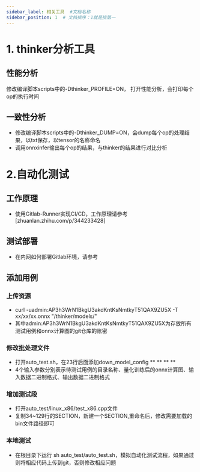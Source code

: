 ```yaml
---
sidebar_label: 相关工具  #文档名称
sidebar_position: 1  # 文档排序：1就是排第一
---
```



# 1. thinker分析工具

## 性能分析
修改编译脚本scripts中的-Dthinker_PROFILE=ON， 打开性能分析，会打印每个op的执行时间

## 一致性分析
* 修改编译脚本scripts中的-Dthinker_DUMP=ON，会dump每个op的处理结果，以txt保存，以tensor的名称命名
* 调用onnxinfer输出每个op的结果，与thinker的结果进行对比分析


# 2.自动化测试
## 工作原理
  * 使用Gitlab-Runner实现CI/CD，工作原理请参考[zhuanlan.zhihu.com/p/344233428]
## 测试部署
  * 在内网如何部署Gitlab环境，请参考
## 添加用例
### 上传资源
  * curl -uadmin:AP3h3WrN1BkgU3akdKntKsNmtkyT51QAX9ZU5X -T xx/xx/xx.onnx  "/thinker/models/"
  * 其中admin:AP3h3WrN1BkgU3akdKntKsNmtkyT51QAX9ZU5X为存放所有测试用例和onnx计算图的git仓库的账密
### 修改批处理文件
  * 打开auto_test.sh，在23行后面添加down_model_config ** ** ** **
  * 4个输入参数分别表示待测试用例的目录名称、量化训练后的onnx计算图、输入数据二进制格式、输出数据二进制格式
### 增加测试段
  * 打开auto_test/linux_x86/test_x86.cpp文件
  * 复制34~129行的SECTION，新建一个SECTION,重命名后，修改需要加载的bin文件路径即可
### 本地测试
  * 在根目录下运行 sh auto_test/auto_test.sh，模拟自动化测试流程，如果通过则将相应代码上传到git，否则修改相应问题
